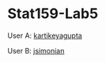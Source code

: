 
# Stat159-Lab5

User A: [kartikeyagupta](https://github.com/kartikeyagupta)

User B: [jsimonian](https://github.com/jsimonian)
